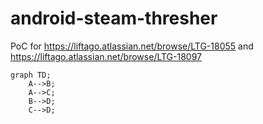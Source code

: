 # android-steam-thresher
PoC for https://liftago.atlassian.net/browse/LTG-18055 and https://liftago.atlassian.net/browse/LTG-18097

```mermaid
graph TD;
    A-->B;
    A-->C;
    B-->D;
    C-->D;
```